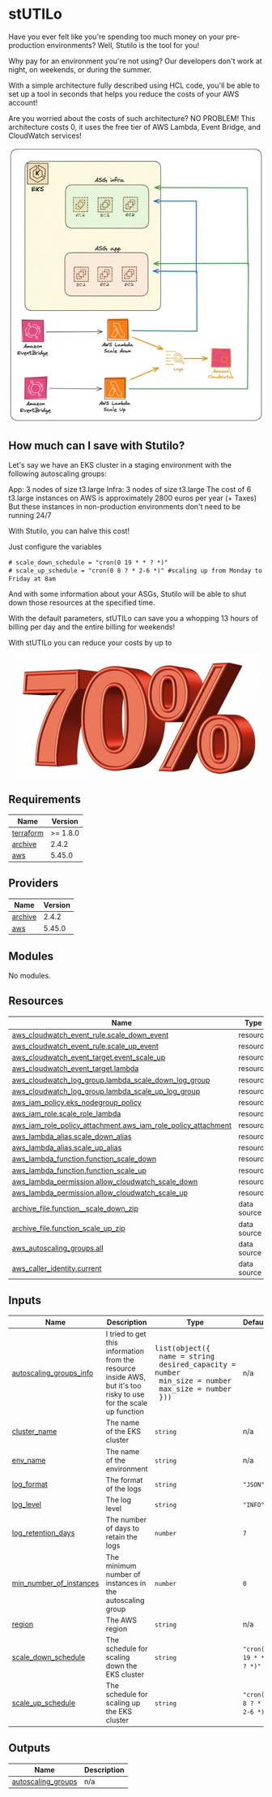 # stUTILo

Have you ever felt like you're spending too much money on your pre-production environments? Well, Stutilo is the tool for you!

Why pay for an environment you're not using? Our developers don't work at night, on weekends, or during the summer.

With a simple architecture fully described using HCL code, you'll be able to set up a tool in seconds that helps you reduce the costs of your AWS account!

Are you worried about the costs of such architecture? NO PROBLEM! This architecture costs 0, it uses the free tier of AWS Lambda, Event Bridge, and CloudWatch services!

<!-- ![architecture](img/resized.jpg) -->
<p align="center">
  <img src="img/resized.jpg" />
</p>

## How much can I save with Stutilo?

Let's say we have an EKS cluster in a staging environment with the following autoscaling groups:

App: 3 nodes of size t3.large
Infra: 3 nodes of size t3.large
The cost of 6 t3.large instances on AWS is approximately 2800 euros per year (+ Taxes)
But these instances in non-production environments don't need to be running 24/7

With Stutilo, you can halve this cost!

Just configure the variables

```
# scale_down_schedule = "cron(0 19 * * ? *)"
# scale_up_schedule = "cron(0 8 ? * 2-6 *)" #scaling up from Monday to Friday at 8am
```

And with some information about your ASGs, Stutilo will be able to shut down those resources at the specified time.

With the default parameters, stUTILo can save you a whopping 13 hours of billing per day and the entire billing for weekends!

With stUTILo you can reduce your costs by up to

<p align="center">
  <img src="img/number.png" />
</p>



<!-- BEGIN_TF_DOCS -->
## Requirements

| Name | Version |
|------|---------|
| <a name="requirement_terraform"></a> [terraform](#requirement\_terraform) | >= 1.8.0 |
| <a name="requirement_archive"></a> [archive](#requirement\_archive) | 2.4.2 |
| <a name="requirement_aws"></a> [aws](#requirement\_aws) | 5.45.0 |

## Providers

| Name | Version |
|------|---------|
| <a name="provider_archive"></a> [archive](#provider\_archive) | 2.4.2 |
| <a name="provider_aws"></a> [aws](#provider\_aws) | 5.45.0 |

## Modules

No modules.

## Resources

| Name | Type |
|------|------|
| [aws_cloudwatch_event_rule.scale_down_event](https://registry.terraform.io/providers/hashicorp/aws/5.45.0/docs/resources/cloudwatch_event_rule) | resource |
| [aws_cloudwatch_event_rule.scale_up_event](https://registry.terraform.io/providers/hashicorp/aws/5.45.0/docs/resources/cloudwatch_event_rule) | resource |
| [aws_cloudwatch_event_target.event_scale_up](https://registry.terraform.io/providers/hashicorp/aws/5.45.0/docs/resources/cloudwatch_event_target) | resource |
| [aws_cloudwatch_event_target.lambda](https://registry.terraform.io/providers/hashicorp/aws/5.45.0/docs/resources/cloudwatch_event_target) | resource |
| [aws_cloudwatch_log_group.lambda_scale_down_log_group](https://registry.terraform.io/providers/hashicorp/aws/5.45.0/docs/resources/cloudwatch_log_group) | resource |
| [aws_cloudwatch_log_group.lambda_scale_up_log_group](https://registry.terraform.io/providers/hashicorp/aws/5.45.0/docs/resources/cloudwatch_log_group) | resource |
| [aws_iam_policy.eks_nodegroup_policy](https://registry.terraform.io/providers/hashicorp/aws/5.45.0/docs/resources/iam_policy) | resource |
| [aws_iam_role.scale_role_lambda](https://registry.terraform.io/providers/hashicorp/aws/5.45.0/docs/resources/iam_role) | resource |
| [aws_iam_role_policy_attachment.aws_iam_role_policy_attachment](https://registry.terraform.io/providers/hashicorp/aws/5.45.0/docs/resources/iam_role_policy_attachment) | resource |
| [aws_lambda_alias.scale_down_alias](https://registry.terraform.io/providers/hashicorp/aws/5.45.0/docs/resources/lambda_alias) | resource |
| [aws_lambda_alias.scale_up_alias](https://registry.terraform.io/providers/hashicorp/aws/5.45.0/docs/resources/lambda_alias) | resource |
| [aws_lambda_function.function_scale_down](https://registry.terraform.io/providers/hashicorp/aws/5.45.0/docs/resources/lambda_function) | resource |
| [aws_lambda_function.function_scale_up](https://registry.terraform.io/providers/hashicorp/aws/5.45.0/docs/resources/lambda_function) | resource |
| [aws_lambda_permission.allow_cloudwatch_scale_down](https://registry.terraform.io/providers/hashicorp/aws/5.45.0/docs/resources/lambda_permission) | resource |
| [aws_lambda_permission.allow_cloudwatch_scale_up](https://registry.terraform.io/providers/hashicorp/aws/5.45.0/docs/resources/lambda_permission) | resource |
| [archive_file.function__scale_down_zip](https://registry.terraform.io/providers/hashicorp/archive/2.4.2/docs/data-sources/file) | data source |
| [archive_file.function_scale_up_zip](https://registry.terraform.io/providers/hashicorp/archive/2.4.2/docs/data-sources/file) | data source |
| [aws_autoscaling_groups.all](https://registry.terraform.io/providers/hashicorp/aws/5.45.0/docs/data-sources/autoscaling_groups) | data source |
| [aws_caller_identity.current](https://registry.terraform.io/providers/hashicorp/aws/5.45.0/docs/data-sources/caller_identity) | data source |

## Inputs

| Name | Description | Type | Default | Required |
|------|-------------|------|---------|:--------:|
| <a name="input_autoscaling_groups_info"></a> [autoscaling\_groups\_info](#input\_autoscaling\_groups\_info) | I tried to get this information from the resource inside AWS, but it's too risky to use for the scale up function | <pre>list(object({<br>    name             = string<br>    desired_capacity = number<br>    min_size         = number<br>    max_size         = number<br>  }))</pre> | n/a | yes |
| <a name="input_cluster_name"></a> [cluster\_name](#input\_cluster\_name) | The name of the EKS cluster | `string` | n/a | yes |
| <a name="input_env_name"></a> [env\_name](#input\_env\_name) | The name of the environment | `string` | n/a | yes |
| <a name="input_log_format"></a> [log\_format](#input\_log\_format) | The format of the logs | `string` | `"JSON"` | no |
| <a name="input_log_level"></a> [log\_level](#input\_log\_level) | The log level | `string` | `"INFO"` | no |
| <a name="input_log_retention_days"></a> [log\_retention\_days](#input\_log\_retention\_days) | The number of days to retain the logs | `number` | `7` | no |
| <a name="input_min_number_of_instances"></a> [min\_number\_of\_instances](#input\_min\_number\_of\_instances) | The minimum number of instances in the autoscaling group | `number` | `0` | no |
| <a name="input_region"></a> [region](#input\_region) | The AWS region | `string` | n/a | yes |
| <a name="input_scale_down_schedule"></a> [scale\_down\_schedule](#input\_scale\_down\_schedule) | The schedule for scaling down the EKS cluster | `string` | `"cron(0 19 * * ? *)"` | no |
| <a name="input_scale_up_schedule"></a> [scale\_up\_schedule](#input\_scale\_up\_schedule) | The schedule for scaling up the EKS cluster | `string` | `"cron(0 8 ? * 2-6 *)"` | no |

## Outputs

| Name | Description |
|------|-------------|
| <a name="output_autoscaling_groups"></a> [autoscaling\_groups](#output\_autoscaling\_groups) | n/a |
<!-- END_TF_DOCS -->
